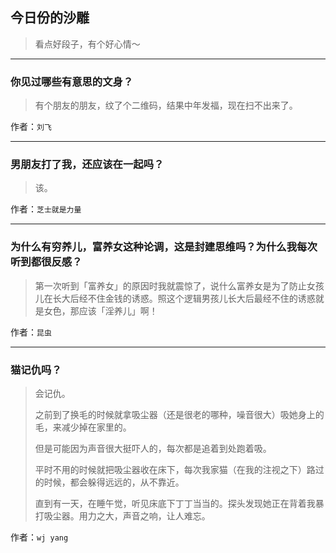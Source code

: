 ## 今日份的沙雕

> 看点好段子，有个好心情～


 
---

### 你见过哪些有意思的文身？

> 有个朋友的朋友，纹了个二维码，结果中年发福，现在扫不出来了。


作者：`刘飞`

---

### 男朋友打了我，还应该在一起吗？

> 该。


作者：`芝士就是力量`

---

### 为什么有穷养儿，富养女这种论调，这是封建思维吗？为什么我每次听到都很反感？

> 第一次听到「富养女」的原因时我就震惊了，说什么富养女是为了防止女孩儿在长大后经不住金钱的诱惑。照这个逻辑男孩儿长大后最经不住的诱惑就是女色，那应该「淫养儿」啊！


作者：`昆虫`

---

### 猫记仇吗？

> 会记仇。
> 
> 之前到了换毛的时候就拿吸尘器（还是很老的哪种，噪音很大）吸她身上的毛，来减少掉在家里的。
> 
> 但是可能因为声音很大挺吓人的，每次都是追着到处跑着吸。
> 
> 平时不用的时候就把吸尘器收在床下，每次我家猫（在我的注视之下）路过的时候，都会躲得远远的，从不靠近。
> 
> 直到有一天，在睡午觉，听见床底下丁丁当当的。探头发现她正在背着我暴打吸尘器。用力之大，声音之响，让人难忘。


作者：`wj yang`